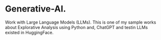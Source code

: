 # Generative-AI.
Work with Large Language Models (LLMs).
This is one of my sample works about Explorative Analysis using Python and, ChatGPT and testin LLMs existed in HuggingFace.